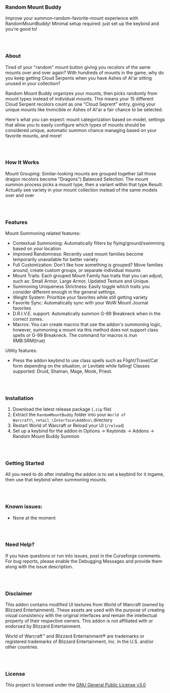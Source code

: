 ### Random Mount Buddy

Improve your summon-random-favorite-mount experience with RandomMountBuddy! Minimal setup required: just set up the keybind and you're good to!
### &nbsp;
### About

Tired of your "random" mount button giving you recolors of the same mounts over and over again? With hundreds of mounts in the game, why do you keep getting Cloud Serpents when you have Ashes of Al'ar sitting unused in your collection?

Random Mount Buddy organizes your mounts, then picks randomly from mount types instead of individual mounts. This means your 15 different Cloud Serpent recolors count as one "Cloud Seprent" entry, giving your unique mounts like Invincible or Ashes of Al'ar a fair chance to be selected.

Here's what you can expect: mount categorization based on model, settings that allow you to easily configure which types of mounts should be considered unique, automatic summon chance managing based on your favorite mounts, and more!
### &nbsp;
### How It Works

Mount Grouping: Similar-looking mounts are grouped together (all those dragon recolors become "Dragons")
Balanced Selection: The mount summon process picks a mount type, then a variant within that type
Result: Actually see variety in your mount collection instead of the same  models over and over
### &nbsp;
### Features

Mount Summoning related features:

- Contextual Summoning: Automatically filters by flying/ground/swimming based on your location
- Improved Randomness: Recently used mount families become temporarily unavailable for better variety
- Full Customization: Don't like how something is grouped? Move families around, create custom groups, or separate individual mounts
- Mount Traits: Each grouped Mount Family has traits that you can adjust, such as: Small Armor, Large Armor, Updated Texture and Unique.
- Summoning Uniqueness Strictness: Easily toggle which traits you consider different enough in the general settings.
- Weight System: Prioritize your favorites while still getting variety
- Favorite Sync: Automatically sync with your WoW Mount Journal favorites
- D.R.I.V.E. support: Automatically summon G-99 Breakneck when in the correct zones.
- Macros: You can create macros that use the addon's summoning logic, however, summoning a mount via this method does not support class spells or G-99 Breakneck. The command for macros is /run RMB:SRM(true)

Utility features:

- Press the addon keybind to use class spells such as Flight/Travel/Cat form depending on the situation, or Levitate while falling! Classes supported: Druid, Shaman, Mage, Monk, Priest.
### &nbsp;
### Installation

1.  Download the latest release package (`.zip` file)
2.  Extract the `RandomMountBuddy` folder into your `World of Warcraft\_retail_\Interface\AddOns\` directory
3.  Restart World of Warcraft or Reload your UI (`/reload`)
4.  Set up a keybind for the addon in Options -> Keybinds -> Addons -> Random Mount Buddy Summon
### &nbsp;
### Getting Started

All you need to do after installing the addon is to set a keybind for it ingame, then use that keybind when summoning mounts.
### &nbsp;
### Known issues:

- None at the moment
### &nbsp;
### Need Help?

If you have questions or run into issues, post in the Curseforge comments. For bug reports, please enable the Debugging Messages and provide them along with the issue description.
### &nbsp;
### Disclaimer

This addon contains modified UI textures from World of Warcraft (owned by Blizzard Entertainment). These assets are used with the purpose of creating visual consistency with the original interfaces and remain the intellectual property of their respective owners. This addon is not affiliated with or endorsed by Blizzard Entertainment.

World of Warcraft™ and Blizzard Entertainment® are trademarks or registered trademarks of Blizzard Entertainment, Inc. in the U.S. and/or other countries.
### &nbsp;
### License

This project is licensed under the [GNU General Public License v3.0](https://www.gnu.org/licenses/gpl-3.0.en.html)